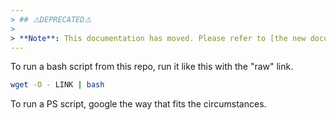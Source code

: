```yaml
---
> ## ⚠️DEPRECATED⚠️
> 
> **Note**: This documentation has moved. Please refer to [the new documentation site](https://docs.jmg-it.de/).
---
```


To run a bash script from this repo, run it like this with the "raw" link.

````bash
wget -O - LINK | bash
````

To run a PS script, google the way that fits the circumstances.
